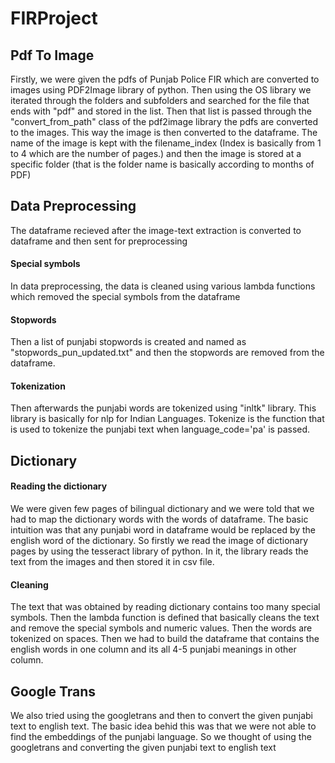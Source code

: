 # FIRProject
## Pdf To Image
Firstly, we were given the pdfs of Punjab Police FIR which are converted to images using PDF2Image library of python. Then using the OS library we iterated through the folders and subfolders and searched for the file that ends with "pdf" and stored in the list. Then that list is passed through the "convert_from_path" class of the pdf2image library the pdfs are converted to the images. This way the image is then converted to the dataframe. The name of the image is kept with the filename_index (Index is basically from 1 to 4 which are the number of pages.) and then the image is stored at a specific folder (that is the folder name is basically according to months of PDF)

## Data Preprocessing
The dataframe recieved after the image-text extraction is converted to dataframe and then sent for preprocessing

#### Special symbols

In data preprocessing, the data is cleaned using various lambda functions which removed the special symbols from the dataframe

#### Stopwords

Then a list of punjabi stopwords is created and named as "stopwords_pun_updated.txt" and then the stopwords are removed from the dataframe.

#### Tokenization 

Then afterwards the punjabi words are tokenized using "inltk" library. This library is basically for nlp for Indian Languages. Tokenize is the function that is used to tokenize the punjabi text when language_code='pa' is passed.

## Dictionary

#### Reading the dictionary
We were given few pages of bilingual dictionary and we were told that we had to map the dictionary words with the words of dataframe. The basic intuition was that any punjabi word in dataframe would be replaced by the english word of the dictionary. So firstly we read the image of dictionary pages by using the tesseract library of python. In it, the library reads the text from the images and then stored it in csv file. 

#### Cleaning

The text that was obtained by reading dictionary contains too many special symbols. Then the lambda function is defined that basically cleans the text and remove the special symbols and numeric values. Then the words are tokenized on spaces. 
Then we had to build the dataframe that contains the english words in one column and its all 4-5 punjabi meanings in other column. 

## Google Trans
We also tried using the googletrans and then to convert the given punjabi text to english text. The basic idea behid this was that we were not able to find the embeddings of the punjabi language. So we thought of using the googletrans and converting the given punjabi text to english text 
